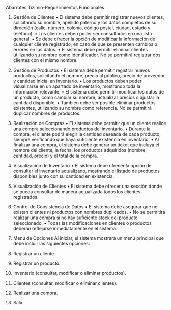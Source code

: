 Abarrotes Tizimín-Requerimientos Funcionales

1. Gestión de Clientes
•	El sistema debe permitir registrar nuevos clientes, solicitando su nombre, apellido paterno y los datos completos de su dirección (calle, número, colonia, código postal, ciudad, estado y teléfono).
•	Los clientes deben poder ser consultados en una lista general.
•	Se debe ofrecer la opción de modificar la información de cualquier cliente registrado, en caso de que se presenten cambios o errores en los datos.
•	El sistema debe permitir eliminar clientes utilizando su nombre como identificador. No se permitirá registrar dos clientes con el mismo nombre.

2. Gestión de Productos
•	El sistema debe permitir registrar nuevos productos, solicitando el nombre, precio al público, precio de proveedor y cantidad inicial en inventario.
•	Los productos deben poder visualizarse en un apartado de inventario, mostrando toda la información relevante.
•	El sistema debe permitir modificar los datos de un producto, como cambiar su nombre, actualizar precios o ajustar la cantidad disponible.
•	También debe ser posible eliminar productos existentes, utilizando su nombre como referencia. No se permitirá duplicar nombres de productos.
3. Realización de Compras
•	El sistema debe permitir que un cliente realice una compra seleccionando productos del inventario.
•	Durante la compra, el cliente podrá elegir la cantidad deseada de cada producto, siempre verificando que haya suficiente existencia en inventario.
•	Al finalizar una compra, el sistema debe generar un ticket que incluya el nombre del cliente, la fecha, los productos adquiridos (nombre, cantidad, precio) y el total de la compra.

4. Visualización de Inventario
•	El sistema debe ofrecer la opción de consultar el inventario actualizado, mostrando el listado de productos disponibles junto con su cantidad en existencia.

5. Visualización de Clientes
•	El sistema debe ofrecer una sección donde se pueda consultar de manera actualizada todos los clientes registrados.

6. Control de Consistencia de Datos
•	El sistema debe asegurar que no existan clientes ni productos con nombres duplicados.
•	No se permitirá realizar una compra si no hay suficiente stock del producto seleccionado.
•	Todas las modificaciones en clientes o productos deberán reflejarse inmediatamente en el sistema.

7. Menú de Opciones
Al iniciar, el sistema mostrará un menú principal que debe incluir las siguientes opciones:
1.	Registrar un cliente.
2.	Registrar un producto.
3.	Inventario (consultar, modificar o eliminar productos).
4.	Clientes (consultar, modificar o eliminar clientes).
5.	Realizar una compra.
6.	Salir.

